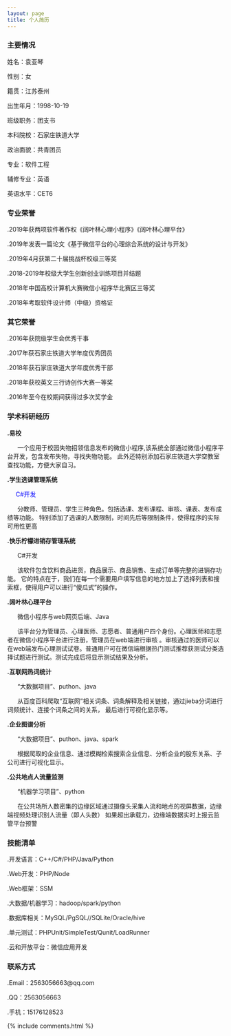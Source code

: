 ```yaml
---
layout: page
title: 个人简历 
---
```

<h3>主要情况</h3>
<p>
姓名：袁亚琴
<p>
性别：女
<p>
籍贯：江苏泰州
<p>
<p>
出生年月：1998-10-19
<p>
<P>
班级职务：团支书
<p>
<P>
本科院校：石家庄铁道大学
<p>
<p>
政治面貌：共青团员
<p>
<p>
专业：软件工程
<p>
<p>
辅修专业：英语
<p>
<p>
英语水平：CET6
<p>
 
<h3>专业荣誉</h3>
<p>
  .2019年获两项软件著作权《阔叶林心理小程序》《阔叶林心理平台》
<p>
<p>
  .2019年发表一篇论文《基于微信平台的心理综合系统的设计与开发》
<p>
<p>
  .2019年4月获第二十届挑战杯校级三等奖
<p>
<p>
  .2018-2019年校级大学生创新创业训练项目并结题
<p>
<p>
  .2018年中国高校计算机大赛微信小程序华北赛区三等奖
<p>
<p>
 .2018年考取软件设计师（中级）资格证
<p>
 
<h3> 其它荣誉 </h3> 
<p>
.2016年获院级学生会优秀干事
<p>
<p>
.2017年获石家庄铁道大学年度优秀团员
<p>
<p>
.2018年获石家庄铁道大学年度优秀干部
<p>
<p>
.2018年获校英文三行诗创作大赛一等奖
<p>
<p>
.2016年至今在校期间获得过多次奖学金
<p>
<p>
 
<p>

<h3> 学术科研经历</h3>  
<p><strong>
.易校</strong>
<p>
<p>
 &nbsp;&nbsp;&nbsp;&nbsp;&nbsp;&nbsp;一个应用于校园失物招领信息发布的微信小程序,该系统全部通过微信小程序平台开发，包含发布失物，寻找失物功能。
 此外还特别添加石家庄铁道大学空教室查找功能，方便大家自习。
<p>
 <strong>
.学生选课管理系统
</strong>
<p>
<p style="color:blue">
 &nbsp;&nbsp;&nbsp;&nbsp;&nbsp;C#开发
<p>
 &nbsp;&nbsp;&nbsp;&nbsp;&nbsp;&nbsp;分教师、管理员、学生三种角色。包括选课、发布课程、审核、课表、发布成绩等功能。
特别添加了选课的人数限制，时间先后等限制条件，使得程序的实际可用性更高
<p>
<p> 
 <strong>
.快乐柠檬进销存管理系统
</strong>
<p>
<p>
 &nbsp;&nbsp;&nbsp;&nbsp;&nbsp;&nbsp;C#开发
<p>
 &nbsp;&nbsp;&nbsp;&nbsp;&nbsp;&nbsp;该软件包含饮料商品进货，商品展示、商品销售、生成订单等完整的进销存功能。
 它的特点在于，我们在每一个需要用户填写信息的地方加上了选择列表和搜索框，使得用户可以进行“傻瓜式”的操作。

<p> 

<p> 
 <strong>
.阔叶林心理平台
</strong>
 <p>
 <p>
 &nbsp;&nbsp;&nbsp;&nbsp;&nbsp;&nbsp;微信小程序与web网页后端、Java
 <p>
 &nbsp;&nbsp;&nbsp;&nbsp;&nbsp;&nbsp;该平台分为管理员、心理医师、志愿者、普通用户四个身份。心理医师和志愿者在微信小程序平台进行注册，管理员在web端进行审核
 。审核通过的医师可以在web端发布心理测试试卷。普通用户可在微信端根据热门测试推荐获测试分类选择试题进行测试。测试完成后将显示测试结果及分析。
<p> 
<p>
 <strong>
.互联网热词统计
  </strong>
 <p>
<p>
 &nbsp;&nbsp;&nbsp;&nbsp;&nbsp;&nbsp;“大数据项目”、puthon、java
<p>
 &nbsp;&nbsp;&nbsp;&nbsp;&nbsp;&nbsp;从百度百科爬取“互联网”相关词条、词条解释及相关链接，通过jieba分词进行词频统计、连接个词条之间的关系，
 最后进行可视化显示等。
<p>
<p>
 <strong>
.企业图谱分析
  </strong>
 <p>
<p>
 &nbsp;&nbsp;&nbsp;&nbsp;&nbsp;&nbsp;“大数据项目”、puthon、java、spark
 <p>
 &nbsp;&nbsp;&nbsp;&nbsp;&nbsp;&nbsp;根据爬取的企业信息、通过模糊检索搜索企业信息、分析企业的股东关系、子公司进行可视化显示。
<p>
<p>
 <strong>
.公共地点人流量监测
  </strong>
 <p>
<p>
&nbsp;&nbsp;&nbsp;&nbsp;&nbsp;&nbsp;“机器学习项目”、python
<p>
&nbsp;&nbsp;&nbsp;&nbsp;&nbsp;&nbsp;在公共场所人数密集的边缘区域通过摄像头采集人流和地点的视屏数据，边缘端视频处理识别人流量（即人头数）
如果超出承载力，边缘端数据实时上报云监管平台预警
<p>
<h3>技能清单</h3>
<p>
.开发语言：C++/C#/PHP/Java/Python
<p>
.Web开发：PHP/Node
<p>
.Web框架：SSM
<p>
.大数据/机器学习：hadoop/spark/python
<p>
<p>
.数据库相关：MySQL/PgSQL//SQLite/Oracle/hive
<p>
.单元测试：PHPUnit/SimpleTest/Qunit/LoadRunner
<p>
.云和开放平台：微信应用开发

<h3>联系方式</h3>
<p>
.Email：2563056663@qq.com
<p>
.QQ：2563056663
<p>
.手机：15176128523


{% include comments.html %}

